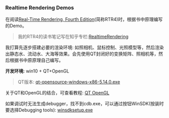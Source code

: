 ### Realtime Rendering Demos

在阅读[Real-Time Rendering, Fourth Edition](https://book.douban.com/subject/30296179/)(简称RTR4)时，根据书中原理编写的Demo。

> 我的RTR4的读书笔记写在知乎专栏:[RealtimeRendering](https://zhuanlan.zhihu.com/RealtimeRendering4th)

我打算先逐步搭建必要的渲染环境: 如照相机、鼠标控制、光照模型等，然后渲染出静态水、流动水、大海等效果。会先使用QT封闭好的变换矩阵、照相机等，然后根据书中原原理自己编写。

**开发环境:** 
win10 + QT+OpenGL

> QT版本: [qt-opensource-windows-x86-5.14.0.exe](http://mirror.bit.edu.cn/qtproject/archive/qt/5.14/5.14.0/qt-opensource-windows-x86-5.14.0.exe)

关于QT和OpenGL的结合，可查看教程: [QT OpenGL](http://www.digitalfanatics.org/projects/qt_tutorial/chapter14.html)


如果调试时无法生成debugger，找不到cdb.exe，可以通过按钮WinSDK(按装时要选择Debugging tools): [winsdksetup.exe](https://download.microsoft.com/download/4/2/2/42245968-6A79-4DA7-A5FB-08C0AD0AE661/windowssdk/winsdksetup.exe)
